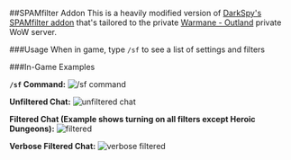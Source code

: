 ##SPAMfilter Addon
This is a heavily modified version of [DarkSpy's SPAMfilter addon](https://legacy-wow.com/tbc-addons/spamfilter/) that's tailored to the private [Warmane - Outland](https://www.warmane.com/) private WoW server.

###Usage
When in game, type `/sf` to see a list of settings and filters

###In-Game Examples

**`/sf` Command:**
![/sf command](https://i.imgur.com/JsQA94j.png)

**Unfiltered Chat:**
![unfiltered chat](https://i.imgur.com/2GsCiwd.png)

**Filtered Chat (Example shows turning on all filters except Heroic Dungeons):**
![filtered](https://i.imgur.com/N3ZpmFx.png)

**Verbose Filtered Chat:**
![verbose filtered](https://i.imgur.com/N9URVL1.png)